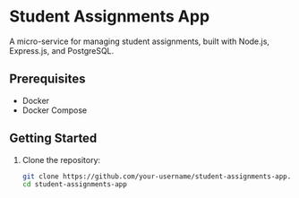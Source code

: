 # Student Assignments App

A micro-service for managing student assignments, built with Node.js, Express.js, and PostgreSQL.

## Prerequisites

- Docker
- Docker Compose

## Getting Started

1. Clone the repository:
   ```sh
   git clone https://github.com/your-username/student-assignments-app.git
   cd student-assignments-app
